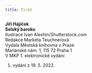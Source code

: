 ```yaml
---
title: Tiráž
---
```


**Jiří Hájíček    
Selský baroko**  
Ilustrace Ivan Aleshin/Shutterstock.com  
Redakce Markéta Teuchnerová  
Vydala Městská knihovna v Praze  
Mariánské nám. 1, 115 72 Praha 1  
V MKP 1. elektronické vydání  
1. vydání z 19. 5. 2022.
